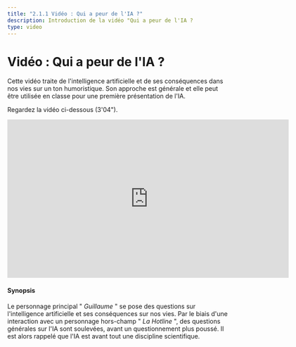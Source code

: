 ```yaml
---
title: "2.1.1 Vidéo : Qui a peur de l'IA ?"
description: Introduction de la vidéo "Qui a peur de l'IA ?
type: video
---
```


# Vidéo : Qui a peur de l'IA ?
Cette vidéo traite de l'intelligence artificielle et de ses conséquences dans nos vies sur un ton humoristique. Son approche est générale et elle peut être utilisée en classe pour une première présentation de l'IA.

Regardez la vidéo ci-dessous (3'04").

<center><iframe width="640" height="360" src="https://www.youtube.com/embed/JGl1NwywfJ0?rel=0&showinfo=0&cc_load_policy=1&hl=en&modestbranding=1" frameborder="0" allowfullscreen></iframe></center>

#### Synopsis
Le personnage principal " _Guillaume_ " se pose des questions sur l'intelligence artificielle et ses conséquences sur nos vies. Par le biais d'une interaction avec un personnage hors-champ " _La Hotline_ ", des questions générales sur l'IA sont soulevées, avant un questionnement plus poussé. Il est alors rappelé que l'IA est avant tout une discipline scientifique.
